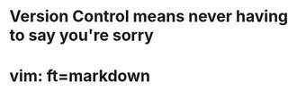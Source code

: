 





Version Control means never having to say you're sorry
=======================================================



























































# vim: ft=markdown
